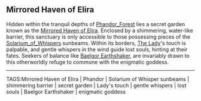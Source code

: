 ## Mirrored Haven of Elira

Hidden within the tranquil depths of [Phandor_Forest](Phandor_Forest.md) lies a secret garden known as the [Mirrored Haven of Elira](.md). Enclosed by a shimmering, water-like barrier, this sanctuary is only accessible to those possessing pieces of the [Solarium_of_Whispers](Solarium_of_Whispers.md) sunbeams. Within its borders, [The Lady](../Gods/The%20Lady.md)'s touch is palpable, and gentle whispers in the wind guide lost souls, hinting at their fates. Seekers of balance like [Baelgor Earthshaker](../People/Baelgor_Earthshaker.md), are invariably drawn to this otherworldly refuge to commune with the enigmatic goddess.


---

TAGS:Mirrored Haven of Elira | Phandor | Solarium of Whisper sunbeams | shimmering barrier | secret garden | Lady's touch | gentle whispers | lost souls | Baelgor Earthshaker | enigmatic goddess
